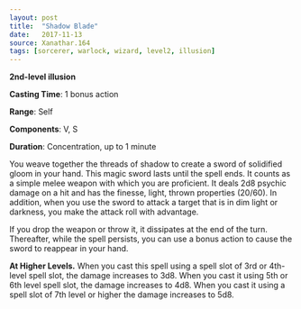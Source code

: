 ```yaml
---
layout: post
title:  "Shadow Blade"
date:   2017-11-13
source: Xanathar.164
tags: [sorcerer, warlock, wizard, level2, illusion]
---
```


**2nd-level illusion**

**Casting Time**: 1 bonus action

**Range**: Self

**Components**: V, S

**Duration**: Concentration, up to 1 minute

You weave together the threads of shadow to create a sword of solidified gloom in your hand. This magic sword lasts until the spell ends. It counts as a simple melee weapon with which you are proficient. It deals 2d8 psychic damage on a hit and has the finesse, light, thrown properties (20/60). In addition, when you use the sword to attack a target that is in dim light or darkness, you make the attack roll with advantage.

If you drop the weapon or throw it, it dissipates at the end of the turn. Thereafter, while the spell persists, you can use a bonus action to cause the sword to reappear in your hand. 

**At Higher Levels.** When you cast this spell using a spell slot of 3rd or 4th-level spell slot, the damage increases to 3d8. When you cast it using 5th or 6th level spell slot, the damage increases to 4d8. When you cast it using a spell slot of 7th level or higher the damage increases to 5d8. 
